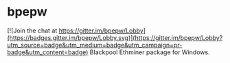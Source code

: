 # bpepw

[![Join the chat at https://gitter.im/bpepw/Lobby](https://badges.gitter.im/bpepw/Lobby.svg)](https://gitter.im/bpepw/Lobby?utm_source=badge&utm_medium=badge&utm_campaign=pr-badge&utm_content=badge)
Blackpool Ethminer package for Windows.
